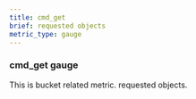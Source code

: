 ```yaml
---
title: cmd_get
brief: requested objects
metric_type: gauge
---
```

### cmd_get gauge

This is bucket related metric. requested objects.